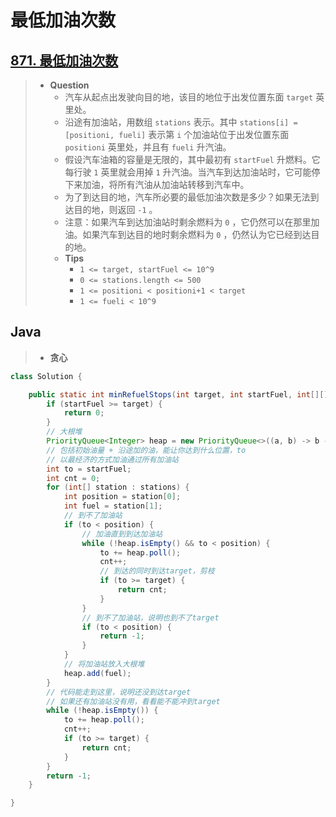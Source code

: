 # 最低加油次数

## [871. 最低加油次数](https://leetcode.cn/problems/minimum-number-of-refueling-stops/)

> - **Question**
>   - 汽车从起点出发驶向目的地，该目的地位于出发位置东面 `target` 英里处。
>   - 沿途有加油站，用数组 `stations` 表示。其中 `stations[i] = [positioni, fueli]` 表示第 `i` 个加油站位于出发位置东面 `positioni` 英里处，并且有 `fueli` 升汽油。
>   - 假设汽车油箱的容量是无限的，其中最初有 `startFuel` 升燃料。它每行驶 `1` 英里就会用掉 `1` 升汽油。当汽车到达加油站时，它可能停下来加油，将所有汽油从加油站转移到汽车中。
>   - 为了到达目的地，汽车所必要的最低加油次数是多少？如果无法到达目的地，则返回 `-1` 。
>   - 注意：如果汽车到达加油站时剩余燃料为 `0` ，它仍然可以在那里加油。如果汽车到达目的地时剩余燃料为 `0` ，仍然认为它已经到达目的地。
>   - **Tips**
>     - `1 <= target, startFuel <= 10^9`
>     - `0 <= stations.length <= 500`
>     - `1 <= positioni < positioni+1 < target`
>     - `1 <= fueli < 10^9`

## Java

> - **贪心**

```java
class Solution {

    public static int minRefuelStops(int target, int startFuel, int[][] stations) {
        if (startFuel >= target) {
            return 0;
        }
        // 大根堆
        PriorityQueue<Integer> heap = new PriorityQueue<>((a, b) -> b - a);
        // 包括初始油量 + 沿途加的油，能让你达到什么位置，to
        // 以最经济的方式加油通过所有加油站
        int to = startFuel;
        int cnt = 0;
        for (int[] station : stations) {
            int position = station[0];
            int fuel = station[1];
            // 到不了加油站
            if (to < position) {
                // 加油直到到达加油站
                while (!heap.isEmpty() && to < position) {
                    to += heap.poll();
                    cnt++;
                    // 到达的同时到达target，剪枝
                    if (to >= target) {
                        return cnt;
                    }
                }
                // 到不了加油站，说明也到不了target
                if (to < position) {
                    return -1;
                }
            }
            // 将加油站放入大根堆
            heap.add(fuel);
        }
        // 代码能走到这里，说明还没到达target
        // 如果还有加油站没有用，看看能不能冲到target
        while (!heap.isEmpty()) {
            to += heap.poll();
            cnt++;
            if (to >= target) {
                return cnt;
            }
        }
        return -1;
    }

}
```
